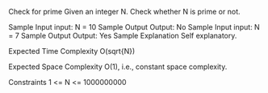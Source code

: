 Check for prime
Given an integer N. Check whether N is prime or not.

Sample Input
input: N = 10
Sample Output
Output: No
Sample Input
input: N = 7
Sample Output
Output: Yes
Sample Explanation
Self explanatory.

Expected Time Complexity
O(sqrt{N})

Expected Space Complexity
O(1), i.e., constant space complexity.

Constraints
1 <= N <= 1000000000